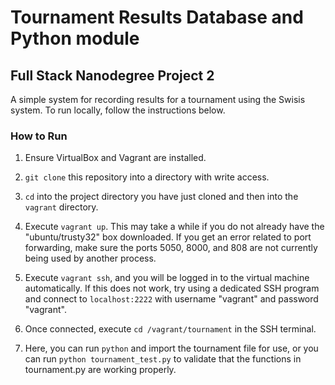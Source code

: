 # Tournament Results Database and Python module
## Full Stack Nanodegree Project 2

A simple system for recording results for a tournament using the Swisis system. To run locally, follow the instructions below.

### How to Run

1. Ensure VirtualBox and Vagrant are installed.

2. `git clone` this repository into a directory with write access.

3. `cd` into the project directory you have just cloned and then into the `vagrant` directory.

4. Execute `vagrant up`. This may take a while if you do not already have the "ubuntu/trusty32" box downloaded. If you get an error related to port forwarding, make sure the ports 5050, 8000, and 808 are not currently being used by another process.

5. Execute `vagrant ssh`, and you will be logged in to the virtual machine automatically. If this does not work, try using a dedicated SSH program and connect to `localhost:2222` with username "vagrant" and password "vagrant".

6. Once connected, execute `cd /vagrant/tournament` in the SSH terminal.

7. Here, you can run `python` and import the tournament file for use, or you can run `python tournament_test.py` to validate that the functions in tournament.py are working properly.
